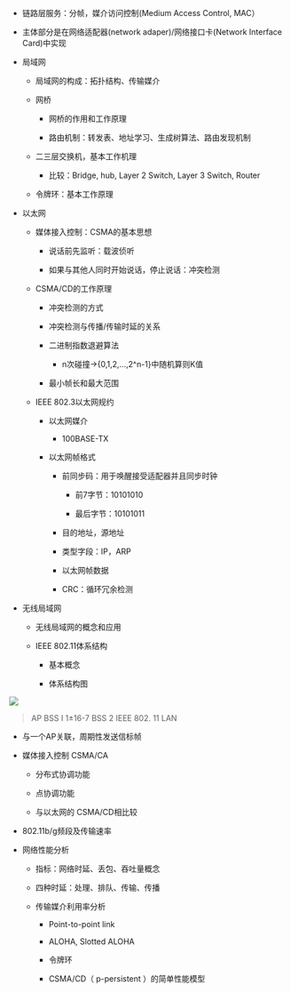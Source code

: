 -   链路层服务：分帧，媒介访问控制(Medium Access Control, MAC）

-   主体部分是在网络适配器(network adaper)/网络接口卡(Network Interface
    Card)中实现

-   局域网

    -   局域网的构成：拓扑结构、传输媒介

    -   网桥

        -   网桥的作用和工作原理

        -   路由机制：转发表、地址学习、生成树算法、路由发现机制

    -   二三层交换机，基本工作机理

        -   比较：Bridge, hub, Layer 2 Switch, Layer 3 Switch, Router

    -   令牌环：基本工作原理

-   以太网

    -   媒体接入控制：CSMA的基本思想

        -   说话前先监听：载波侦听

        -   如果与其他人同时开始说话，停止说话：冲突检测

    -   CSMA/CD的工作原理

        -   冲突检测的方式

        -   冲突检测与传播/传输时延的关系

        -   二进制指数退避算法

            -   n次碰撞→{0,1,2,…,2\^n-1}中随机算则K值

        -   最小帧长和最大范围

    -   IEEE 802.3以太网规约

        -   以太网媒介

            -   100BASE-TX

        -   以太网帧格式

            -   前同步码：用于唤醒接受适配器并且同步时钟

                -   前7字节：10101010

                -   最后字节：10101011

            -   目的地址，源地址

            -   类型字段：IP，ARP

            -   以太网帧数据

            -   CRC：循环冗余检测

-   无线局域网

    -   无线局域网的概念和应用

    -   IEEE 802.11体系结构

        -   基本概念

        -   体系结构图

![](https://raw.githubusercontent.com/idealclover/NJU-Review-Materials/master/%E8%AE%A1%E7%AE%97%E6%9C%BA%E7%A7%91%E5%AD%A6%E4%B8%8E%E6%8A%80%E6%9C%AF%E7%B3%BB/%E8%AE%A1%E7%AE%97%E6%9C%BA%E7%BD%91%E7%BB%9C%20%E6%9D%8E%E6%96%87%E4%B8%AD/media/a3c1d3cbda6f794cb8af867557d87ebc.png)

>   AP BSS I 1±16-7 BSS 2 IEEE 802. 11 LAN

-   与一个AP关联，周期性发送信标帧

-   媒体接入控制 CSMA/CA

    -   分布式协调功能

    -   点协调功能

    -   与以太网的 CSMA/CD相比较

-   802.11b/g频段及传输速率

-   网络性能分析

    -   指标：网络时延、丢包、吞吐量概念

    -   四种时延：处理、排队、传输、传播

    -   传输媒介利用率分析

        -   Point-to-point link

        -   ALOHA, Slotted ALOHA

        -   令牌环

        -   CSMA/CD（ p-persistent ）的简单性能模型
